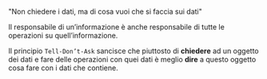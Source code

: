 "Non chiedere i dati, ma di cosa vuoi che si faccia sui dati"

Il responsabile di un’informazione è anche responsabile di tutte le operazioni su quell’informazione.

Il principio `Tell-Don’t-Ask` sancisce che piuttosto di **chiedere** ad un oggetto dei dati e fare delle operazioni con quei dati è meglio **dire** a questo oggetto cosa fare con i dati che contiene.